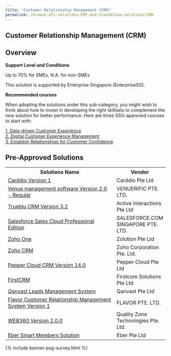 ```yaml
---
title: 'Customer Relationship Management (CRM)'
permalink: /browse-all-solutions-ERP-and-Standalone-solutions/CRM
---
```


## Customer Relationship Management (CRM)
## Overview

**Support Level and Conditions**

Up to 70% for SMEs, N.A. for non-SMEs

This solution is supported by Enterprise Singapore (EnterpriseSG).

**Recommended courses**

When adopting the solutions under this sub-category, you might wish to think about how to invest in developing the right skillsets to complement the new solution for better performance. Here are three SSG-approved courses to start with:

<a href='https://sfec.enterprisejobskills.gov.sg/Course_Internet/CourseDetail/?CoursesReferenceNumber=TGS-2020501979'  target='_blank' rel='noopener'>1. Data-driven Customer Experience</a><br>
<a href='https://sfec.enterprisejobskills.gov.sg/Course_Internet/CourseDetail/?CoursesReferenceNumber=TGS-2020505494'  target='_blank' rel='noopener'>2. Digital Customer Experience Management</a><br>
<a href='https://sfec.enterprisejobskills.gov.sg/Course_Internet/CourseDetail/?CoursesReferenceNumber=TGS-2019504205'  target='_blank' rel='noopener'>3. Establish Relationships for Customer Confidence</a><br>

## Pre-Approved Solutions

<table>
<tr>
<th style='width: auto;'><b>Solutions Name</b></th>
<th style='width: 30%;'><b>Vendor</b></th>
</tr>
<tr>
<td><a href='/productivity-solutions-grant/solutionrepo/solution1167' target='_blank'>Carddio Version 1 </a><br></td>
<td>Carddio Pte Ltd</td>
</tr>
<tr>
<td><a href='/productivity-solutions-grant/solutionrepo/solution1286' target='_blank'>Venue management software Version 2.0 - Regular</a><br></td>
<td>VENUERIFIC PTE. LTD.</td>
</tr>
<tr>
<td><a href='/productivity-solutions-grant/solutionrepo/solution1345' target='_blank'>Trueblu CRM Version 3.2</a><br></td>
<td>Active Interactions Pte Ltd</td>
</tr>
<tr>
<td><a href='/productivity-solutions-grant/solutionrepo/solution1511' target='_blank'>Salesforce Sales Cloud Professional Edition</a><br></td>
<td>SALESFORCE.COM SINGAPORE PTE. LTD.</td>
</tr>
<tr>
<td><a href='/productivity-solutions-grant/solutionrepo/solution1527' target='_blank'>Zoho One</a><br></td>
<td>Zolution Pte Ltd</td>
</tr>
<tr>
<td><a href='/productivity-solutions-grant/solutionrepo/solution1918' target='_blank'>Zoho CRM</a><br></td>
<td>Zoho Corporation Pte. Ltd.</td>
</tr>
<tr>
<td><a href='/productivity-solutions-grant/solutionrepo/solution2283' target='_blank'>Pepper Cloud CRM Version 14.0</a><br></td>
<td>Pepper Cloud Pte Ltd</td>
</tr>
<tr>
<td><a href='/productivity-solutions-grant/solutionrepo/solution2486' target='_blank'>FirstCRM</a><br></td>
<td>Firstcom Solutions Pte Ltd</td>
</tr>
<tr>
<td><a href='/productivity-solutions-grant/solutionrepo/solution2554' target='_blank'>Qanvast Leads Management System</a><br></td>
<td>Qanvast Pte Ltd </td>
</tr>
<tr>
<td><a href='/productivity-solutions-grant/solutionrepo/solution2645' target='_blank'>Flavor Customer Relationship Management System Version 1</a><br></td>
<td>FLAVOR PTE. LTD.</td>
</tr>
<tr>
<td><a href='/productivity-solutions-grant/solutionrepo/solution2710' target='_blank'>WEB360 Version 2.0.0</a><br></td>
<td>Quality Zone Technologies Pte. Ltd.</td>
</tr>
<tr>
<td><a href='/productivity-solutions-grant/solutionrepo/solution2871' target='_blank'>Eber Smart Members Solution</a><br></td>
<td>Eber Pte Ltd</td>
</tr>
</table>

{% include banner-psg-survey.html %}

